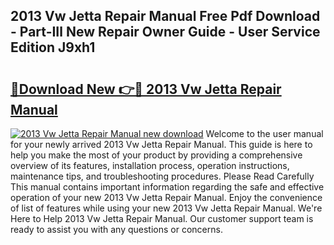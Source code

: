 ## 2013 Vw Jetta Repair Manual Free Pdf Download - Part-IIl New Repair Owner Guide - User Service Edition J9xh1

# <h2><a href="http://bc25782.oget.top/?id=2013+Vw+Jetta+Repair+Manual">🔗Download New 👉🔴 2013 Vw Jetta Repair Manual</a></h2>

[![2013 Vw Jetta Repair Manual new download](https://i.imgur.com/5g1atiW.png)](http://bc25782.oget.top/?id=2013+Vw+Jetta+Repair+Manual)
Welcome to the user manual for your newly arrived 2013 Vw Jetta Repair Manual. This guide is here to help you make the most of your product by providing a comprehensive overview of its features, installation process, operation instructions, maintenance tips, and troubleshooting procedures. Please Read Carefully This manual contains important information regarding the safe and effective operation of your new 2013 Vw Jetta Repair Manual. Enjoy the convenience of list of features while using your new 2013 Vw Jetta Repair Manual. We're Here to Help 2013 Vw Jetta Repair Manual. Our customer support team is ready to assist you with any questions or concerns.
